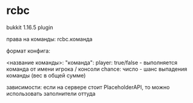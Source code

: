 # rcbc
bukkit 1.16.5 plugin

права на команды: 
rcbc.команда

формат конфига:

<название команды>:
  "команда":
    player: true/false  - выполняется команда от имени игрока / консоли
    chance: число       - шанс выпадения команды (вес в общей сумме)
    
зависимости:
  если на сервере стоит PlaceholderAPI, то можно использовать заполнители оттуда
